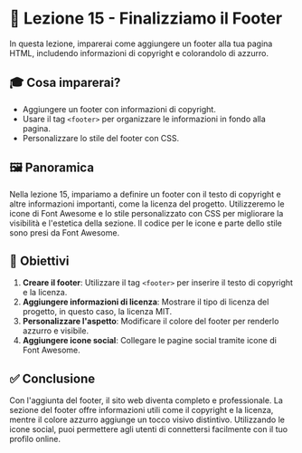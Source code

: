 # 📘 Lezione 15 - Finalizziamo il Footer

In questa lezione, imparerai come aggiungere un footer alla tua pagina HTML, includendo informazioni di copyright e colorandolo di azzurro.

## 🎓 Cosa imparerai?

- Aggiungere un footer con informazioni di copyright.
- Usare il tag `<footer>` per organizzare le informazioni in fondo alla pagina.
- Personalizzare lo stile del footer con CSS.

## 🖼️ Panoramica

Nella lezione 15, impariamo a definire un footer con il testo di copyright e altre informazioni importanti, come la licenza del progetto. Utilizzeremo le icone di Font Awesome e lo stile personalizzato con CSS per migliorare la visibilità e l'estetica della sezione. Il codice per le icone e parte dello stile sono presi da Font Awesome.

## 🎯 Obiettivi

1. **Creare il footer**: Utilizzare il tag `<footer>` per inserire il testo di copyright e la licenza.
2. **Aggiungere informazioni di licenza**: Mostrare il tipo di licenza del progetto, in questo caso, la licenza MIT.
3. **Personalizzare l'aspetto**: Modificare il colore del footer per renderlo azzurro e visibile.
4. **Aggiungere icone social**: Collegare le pagine social tramite icone di Font Awesome.

## ✅ Conclusione

Con l'aggiunta del footer, il sito web diventa completo e professionale. La sezione del footer offre informazioni utili come il copyright e la licenza, mentre il colore azzurro aggiunge un tocco visivo distintivo. Utilizzando le icone social, puoi permettere agli utenti di connettersi facilmente con il tuo profilo online.